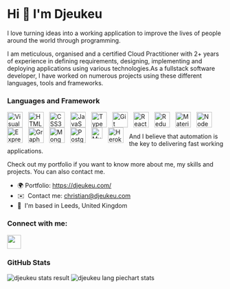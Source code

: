 Hi 👋 I'm Djeukeu 
==============================

I love turning ideas into a working application to improve the lives of people around the world through programming.

I am meticulous, organised and a certified Cloud Practitioner with 2+ years of experience in defining requirements, designing, implementing and deploying applications using various technologies.As a fullstack software developer, I have worked on numerous projects using these different languages, tools and frameworks.

### Languages and Framework

<img align="left" alt="Visual Studio Code" width="36" src="https://cdn.jsdelivr.net/gh/devicons/devicon/icons/vscode/vscode-original.svg" style="padding-right:10px;" /> 
<img align="left" alt="HTML5" width="36" src="https://cdn.jsdelivr.net/gh/devicons/devicon/icons/html5/html5-original.svg" style="padding-right:10px;" /> 
<img align="left" alt="CSS3" width="36" src="https://cdn.jsdelivr.net/gh/devicons/devicon/icons/css3/css3-original.svg" style="padding-right:10px;" />
<img align="left" src="https://raw.githubusercontent.com/danielcranney/readme-generator/main/public/icons/skills/javascript-colored.svg" width="36"  alt="JavaScript" style="padding-right:10px;" /> 
<img align="left" src="https://raw.githubusercontent.com/danielcranney/readme-generator/main/public/icons/skills/typescript-colored.svg" width="36" height="36" alt="TypeScript" style="padding-right:10px;" /> 
<img align="left" src="https://raw.githubusercontent.com/danielcranney/readme-generator/main/public/icons/skills/git-colored.svg" width="36" height="36" alt="Git" style="padding-right:10px;" />
<img align="left" src="https://raw.githubusercontent.com/danielcranney/readme-generator/main/public/icons/skills/react-colored.svg" width="36" height="36" alt="React" style="padding-right:10px;"/> 
<img align="left" src="https://raw.githubusercontent.com/danielcranney/readme-generator/main/public/icons/skills/redux-colored.svg" width="36" height="36" alt="Redux" style="padding-right:10px;"/>
<img align="left" src="https://raw.githubusercontent.com/danielcranney/readme-generator/main/public/icons/skills/materialui-colored.svg" width="36" height="36" alt="Material UI" style="padding-right:10px;"/>
<img align="left" src="https://raw.githubusercontent.com/danielcranney/readme-generator/main/public/icons/skills/nodejs-colored.svg" width="36" height="36" alt="NodeJS" style="padding-right:10px;"/>
<img align="left" src="https://raw.githubusercontent.com/danielcranney/readme-generator/main/public/icons/skills/express-colored.svg" width="36" height="36" alt="Express" style="padding-right:10px;"/>
<img align="left" src="https://raw.githubusercontent.com/danielcranney/readme-generator/main/public/icons/skills/graphql-colored.svg" width="36" height="36" alt="GraphQL" style="padding-right:10px;"/>
<img align="left" src="https://raw.githubusercontent.com/danielcranney/readme-generator/main/public/icons/skills/mongodb-colored.svg" width="36" height="36" alt="MongoDB" style="padding-right:10px;"/>
<img align="left" src="https://raw.githubusercontent.com/danielcranney/readme-generator/main/public/icons/skills/postgresql-colored.svg" width="36" height="36" alt="PostgreSQL" style="padding-right:10px;" />
<img align="left" alt="MySQL" width="26px" src="https://cdn.jsdelivr.net/gh/devicons/devicon/icons/mysql/mysql-original.svg" style="padding-right:10px;" />
<img align="left" src="https://a0.awsstatic.com/libra-css/images/logos/aws_smile-header-desktop-en-white_59x35@2x.png" width="36" height="36" alt="Heroku" style="padding-right:10px;"/>

<br>
<br/>

And I believe that automation is the key to delivering fast working applications.

Check out my portfolio if you want to know more about me, my skills and projects. You can also contact me.

* 🌍 Portfolio: https://djeukeu.com/
* ✉️  Contact me: [christian@djeukeu.com](mailto:christian@djeukeu.com)
* 📍  I'm based in Leeds, United Kingdom

### Connect with me: 

<a href="https://www.linkedin.com/in/djeukeu/" target="_blank" rel="noreferrer"><img src="https://raw.githubusercontent.com/danielcranney/readme-generator/main/public/icons/socials/linkedin.svg" width="32" height="32" /></a>

### GitHub Stats

<img alt="djeukeu stats result" src="https://djeukeu.vercel.app/api?username=djeukeu&show_icons=true&hide_border=false&title_color=3a529b&icon_color=3a529b&bg_color=191923&text_color=ffffff&border_color=0c1a25" />

<img alt="djeukeu lang piechart stats" src="https://djeukeu.vercel.app/api/top-langs/?username=djeukeu&layout=pie&show_icons=true&hide_border=false&title_color=3a529b&icon_color=3a529b&bg_color=191923&text_color=ffffff&border_color=0c1a25" />










